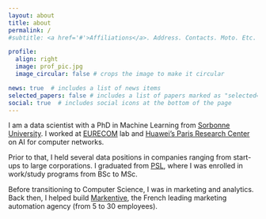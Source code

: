 ```yaml
---
layout: about
title: about
permalink: /
#subtitle: <a href='#'>Affiliations</a>. Address. Contacts. Moto. Etc.

profile:
  align: right
  image: prof_pic.jpg
  image_circular: false # crops the image to make it circular

news: true  # includes a list of news items
selected_papers: false # includes a list of papers marked as "selected={true}"
social: true  # includes social icons at the bottom of the page
---
```


I am a data scientist with a PhD in Machine Learning from [Sorbonne University](https://www.sorbonne-universite.fr/en). I worked at [EURECOM](https://www.eurecom.fr/en) lab and [Huawei’s Paris Research Center](https://fr.linkedin.com/company/huawei-paris-research-center) on AI for computer networks.
 
Prior to that, I held several data positions in companies ranging from start-ups to large corporations. I graduated from [PSL](https://psl.eu/en), where I was enrolled in work/study programs from BSc to MSc. 

Before transitioning to Computer Science, I was in marketing and analytics. Back then, I helped build [Markentive](https://www.markentive.com/en/), the French leading marketing automation agency (from 5 to 30 employees).

